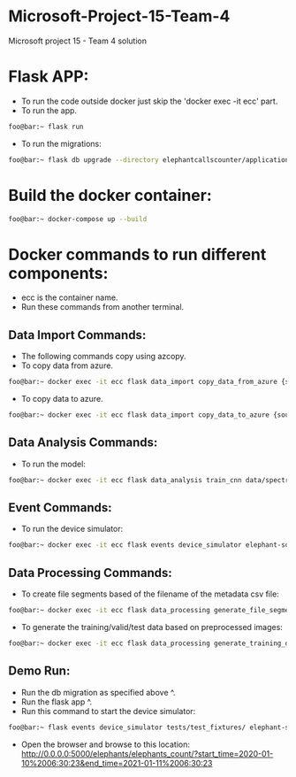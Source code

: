 # Microsoft-Project-15-Team-4
Microsoft project 15 - Team 4 solution

# Flask APP:
- To run the code outside docker just skip the 'docker exec -it ecc' part.
- To run the app.
```bash
foo@bar:~ flask run
```
- To run the migrations:
```bash
foo@bar:~ flask db upgrade --directory elephantcallscounter/application/persistence/migrations
```

# Build the docker container:
```bash
foo@bar:~ docker-compose up --build
```

# Docker commands to run different components:
- ecc is the container name. 
- Run these commands from another terminal.
  
## Data Import Commands:
- The following commands copy using azcopy.
- To copy data from azure. 
```bash
foo@bar:~ docker exec -it ecc flask data_import copy_data_from_azure {source_file} {target_loc}
```
- To copy data to azure.
```bash
foo@bar:~ docker exec -it ecc flask data_import copy_data_to_azure {source_file} {target_loc}
```

## Data Analysis Commands:
- To run the model:
```bash
foo@bar:~ docker exec -it ecc flask data_analysis train_cnn data/spectrogram_bb {model_name}
```

## Event Commands:
- To run the device simulator:
```bash
foo@bar:~ docker exec -it ecc flask events device_simulator elephant-sound-data realtimequeue realtimeblobs
```

## Data Processing Commands:
- To create file segments based of the filename of the metadata csv file:
```bash
foo@bar:~ docker exec -it ecc flask data_processing generate_file_segments data/metadata/nn_ele_hb_00-24hr_TrainingSet_v2.txt
```
- To generate the training/valid/test data based on preprocessed images:
```bash
foo@bar:~ docker exec -it ecc flask data_processing generate_training_data data/spectrogram_bb
```

## Demo Run:
- Run the db migration as specified above ^.
- Run the flask app ^.
- Run this command to start the device simulator:
```bash
foo@bar:~ flask events device_simulator tests/test_fixtures/ elephant-sound-data realtimequeue realtimeblobs 
```
- Open the browser and browse to this location: 
http://0.0.0.0:5000/elephants/elephants_count/?start_time=2020-01-10%2006:30:23&end_time=2021-01-11%2006:30:23
